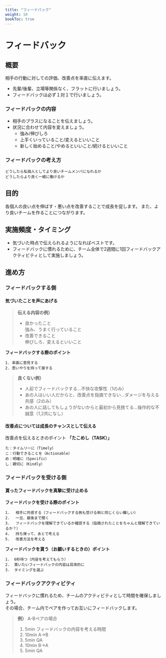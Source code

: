```yaml
---
title: "フィードバック"
weight: 10
bookToc: true
---
```


# フィードバック

## 概要
相手の行動に対しての評価、改善点を率直に伝えます。
- 先輩/後輩、立場等関係なく、フラットに行いましょう。
- フィードバックは必ず１対１で行いましょう。

### フィードバックの内容

- 相手のプラスになることを伝えましょう。
- 状況に合わせて内容を変えましょう。
  - 強み/伸びしろ
  - 上手くいっていること/変えるといいこと
  - 新しく始めること/やめるといいこと/続けるといいこと


### フィードバックの考え方
```
どうしたら私個人としてより良いチームメンバになれるか
どうしたらより良く一緒に働けるか
```

## 目的
各個人の良い点を伸ばす・悪い点を改善することで成長を促します。
また、より良いチームを作ることにつながります。


## 実施頻度・タイミング
- 気づいた時点で伝えられるようになればベストです。
- フィードバックに慣れるために、チーム全体で2週間に1回フィードバックアクティビティとして実施しましょう。

## 進め方

### フィードバックする側

#### 気づいたことを声にあげる

> **伝える内容の例）**
> - 良かったこと  
>   強み、うまく行っていること
> - 改善できること  
>   伸びしろ、変えるといいこと

**フィードバックする際のポイント**
```
1. 率直に意見する
2. 思いやりを持って接する
```

> **良くない例）**
> - 人前でフィードバックする...不快な攻撃性（1のみ）
> - あの人はいい人だからと、改善点を指摘できない...ダメージを与える共感（2のみ）
> - あの人に話してもしょうがないからと最初から見捨てる...操作的な不誠意（1,2共になし）

#### 改善点については成長のチャンスとして伝える

改善点を伝えるときのポイント **「たこめし（TASK）」**
```
た：タイムリーに（Timely）
こ：行動できることを（Actionable）
め：明確に（Specific）
し：親切に（Kindly）
```

### フィードバックを受ける側
#### 貰ったフィードバックを真摯に受け止める

**フィードバックを受ける際のポイント**
```
1. 　相手に共感する（フィードバックする側も受ける側と同じくらい難しい）
2. 　一旦、最後まで聞く
3. 　フィードバックを理解できているか確認する（指摘されたことをちゃんと理解できているか？）
4. 　持ち帰って、あとで考える
5. 　改善方法を考える
```

**フィードバックを貰う（お願いするときの）ポイント**
```
1.  6秒待つ（内容を考えてもらう）
2.  貰いたいフィードバックの内容は具体的に
3.  タイミングを選ぶ
```

### フィードバックアクティビティ

フィードバックに慣れるため、チームのアクティビティとして時間を確保しましょう。  
その場合、チーム内でペアを作ってお互いにフィードバックします。

> **例）** A-Bペアの場合
> 1.  5min フィードバックの内容を考える時間
> 1. 10min A→B
> 1.  5min QA
> 1. 10min B→A
> 1.  5min QA
